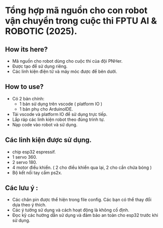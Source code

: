 
# Tổng hợp mã nguồn cho con robot vận chuyển trong cuộc thi FPTU AI & ROBOTIC (2025).

## How its here?
- Mã nguồn cho robot dùng cho cuộc thi của đội PNHer.
- Được tạo để sử dụng riêng.
- Các linh kiện điện tử và máy móc được để bên dưới.
  
## How to use?
- Có 2 bản chính:
   + 1 bản sử dụng trên vscode ( platform IO )
   + 1 bản phụ cho ArduinoIDE.
- Tải vscode và platform IO để sử dụng trực tiếp.
- Lắp ráp các linh kiện robot theo đúng trình tự.
- Nạp code vào robot và sử dụng.

## Các linh kiện được sử dụng.
- chip esp32 espressif.
- 1 servo 360.
- 2 servo 180.
- 4 motor điều khiển. ( 2 cho điều khiển qua lại, 2 cho cần chứa bóng )
- Bộ kết nối tay cầm ps2x.

## Các lưu ý :
- Các chân pin được thể hiện trong file config. Các bạn có thể thay đổi dựa theo ý thích.
- Các ý tưởng sử dụng và cách hoạt động là không cố định.
- Đọc kỹ các hướng dẫn sử dụng và đảm bảo an toàn cho esp32 trước khi sử dụng.
  
